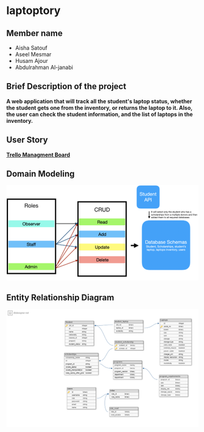 # laptoptory

## Member name
- Aisha Satouf
- Aseel Mesmar
- Husam Ajour
- Abdulrahman Al-janabi

## Brief Description of the project
**A web application that will track all the student's laptop status, whether the student gets one from the inventory, or returns the laptop to it. Also, the user can check the student information, and the list of laptops in the inventory.**

## User Story
**[Trello Managment Board](https://trello.com/b/Oz51vJqM)**

## Domain Modeling
![first demo](./assets/brief-dm.png)

## Entity Relationship Diagram
![App Entity Diagram](./assets/entity-diagram.png)
